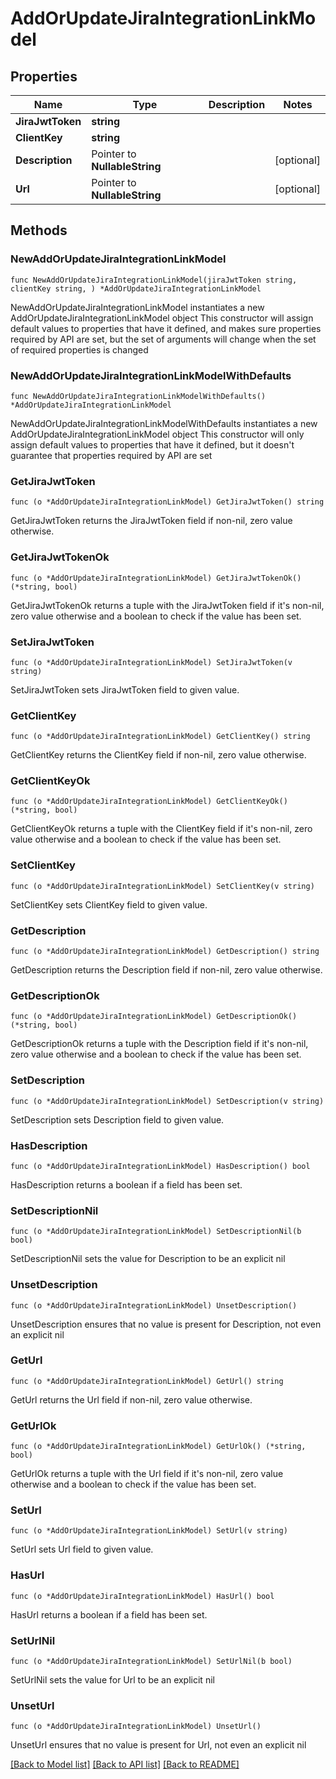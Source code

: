 # AddOrUpdateJiraIntegrationLinkModel

## Properties

Name | Type | Description | Notes
------------ | ------------- | ------------- | -------------
**JiraJwtToken** | **string** |  | 
**ClientKey** | **string** |  | 
**Description** | Pointer to **NullableString** |  | [optional] 
**Url** | Pointer to **NullableString** |  | [optional] 

## Methods

### NewAddOrUpdateJiraIntegrationLinkModel

`func NewAddOrUpdateJiraIntegrationLinkModel(jiraJwtToken string, clientKey string, ) *AddOrUpdateJiraIntegrationLinkModel`

NewAddOrUpdateJiraIntegrationLinkModel instantiates a new AddOrUpdateJiraIntegrationLinkModel object
This constructor will assign default values to properties that have it defined,
and makes sure properties required by API are set, but the set of arguments
will change when the set of required properties is changed

### NewAddOrUpdateJiraIntegrationLinkModelWithDefaults

`func NewAddOrUpdateJiraIntegrationLinkModelWithDefaults() *AddOrUpdateJiraIntegrationLinkModel`

NewAddOrUpdateJiraIntegrationLinkModelWithDefaults instantiates a new AddOrUpdateJiraIntegrationLinkModel object
This constructor will only assign default values to properties that have it defined,
but it doesn't guarantee that properties required by API are set

### GetJiraJwtToken

`func (o *AddOrUpdateJiraIntegrationLinkModel) GetJiraJwtToken() string`

GetJiraJwtToken returns the JiraJwtToken field if non-nil, zero value otherwise.

### GetJiraJwtTokenOk

`func (o *AddOrUpdateJiraIntegrationLinkModel) GetJiraJwtTokenOk() (*string, bool)`

GetJiraJwtTokenOk returns a tuple with the JiraJwtToken field if it's non-nil, zero value otherwise
and a boolean to check if the value has been set.

### SetJiraJwtToken

`func (o *AddOrUpdateJiraIntegrationLinkModel) SetJiraJwtToken(v string)`

SetJiraJwtToken sets JiraJwtToken field to given value.


### GetClientKey

`func (o *AddOrUpdateJiraIntegrationLinkModel) GetClientKey() string`

GetClientKey returns the ClientKey field if non-nil, zero value otherwise.

### GetClientKeyOk

`func (o *AddOrUpdateJiraIntegrationLinkModel) GetClientKeyOk() (*string, bool)`

GetClientKeyOk returns a tuple with the ClientKey field if it's non-nil, zero value otherwise
and a boolean to check if the value has been set.

### SetClientKey

`func (o *AddOrUpdateJiraIntegrationLinkModel) SetClientKey(v string)`

SetClientKey sets ClientKey field to given value.


### GetDescription

`func (o *AddOrUpdateJiraIntegrationLinkModel) GetDescription() string`

GetDescription returns the Description field if non-nil, zero value otherwise.

### GetDescriptionOk

`func (o *AddOrUpdateJiraIntegrationLinkModel) GetDescriptionOk() (*string, bool)`

GetDescriptionOk returns a tuple with the Description field if it's non-nil, zero value otherwise
and a boolean to check if the value has been set.

### SetDescription

`func (o *AddOrUpdateJiraIntegrationLinkModel) SetDescription(v string)`

SetDescription sets Description field to given value.

### HasDescription

`func (o *AddOrUpdateJiraIntegrationLinkModel) HasDescription() bool`

HasDescription returns a boolean if a field has been set.

### SetDescriptionNil

`func (o *AddOrUpdateJiraIntegrationLinkModel) SetDescriptionNil(b bool)`

 SetDescriptionNil sets the value for Description to be an explicit nil

### UnsetDescription
`func (o *AddOrUpdateJiraIntegrationLinkModel) UnsetDescription()`

UnsetDescription ensures that no value is present for Description, not even an explicit nil
### GetUrl

`func (o *AddOrUpdateJiraIntegrationLinkModel) GetUrl() string`

GetUrl returns the Url field if non-nil, zero value otherwise.

### GetUrlOk

`func (o *AddOrUpdateJiraIntegrationLinkModel) GetUrlOk() (*string, bool)`

GetUrlOk returns a tuple with the Url field if it's non-nil, zero value otherwise
and a boolean to check if the value has been set.

### SetUrl

`func (o *AddOrUpdateJiraIntegrationLinkModel) SetUrl(v string)`

SetUrl sets Url field to given value.

### HasUrl

`func (o *AddOrUpdateJiraIntegrationLinkModel) HasUrl() bool`

HasUrl returns a boolean if a field has been set.

### SetUrlNil

`func (o *AddOrUpdateJiraIntegrationLinkModel) SetUrlNil(b bool)`

 SetUrlNil sets the value for Url to be an explicit nil

### UnsetUrl
`func (o *AddOrUpdateJiraIntegrationLinkModel) UnsetUrl()`

UnsetUrl ensures that no value is present for Url, not even an explicit nil

[[Back to Model list]](../README.md#documentation-for-models) [[Back to API list]](../README.md#documentation-for-api-endpoints) [[Back to README]](../README.md)


